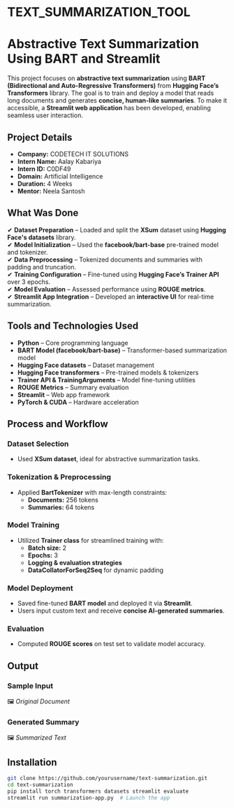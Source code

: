 # TEXT_SUMMARIZATION_TOOL
# Abstractive Text Summarization Using BART and Streamlit  
This project focuses on **abstractive text summarization** using **BART (Bidirectional and Auto-Regressive Transformers)** from **Hugging Face’s Transformers** library. The goal is to train and deploy a model that reads long documents and generates **concise, human-like summaries**. To make it accessible, a **Streamlit web application** has been developed, enabling seamless user interaction.

## Project Details  
- **Company:** CODETECH IT SOLUTIONS  
- **Intern Name:** Aalay Kabariya 
- **Intern ID:** C0DF49  
- **Domain:** Artificial Intelligence  
- **Duration:** 4 Weeks  
- **Mentor:** Neela Santosh  

## What Was Done  
✔ **Dataset Preparation** – Loaded and split the **XSum** dataset using **Hugging Face's datasets** library.  
✔ **Model Initialization** – Used the **facebook/bart-base** pre-trained model and tokenizer.  
✔ **Data Preprocessing** – Tokenized documents and summaries with padding and truncation.  
✔ **Training Configuration** – Fine-tuned using **Hugging Face’s Trainer API** over 3 epochs.  
✔ **Model Evaluation** – Assessed performance using **ROUGE metrics**.  
✔ **Streamlit App Integration** – Developed an **interactive UI** for real-time summarization.  

## Tools and Technologies Used  
- **Python** – Core programming language  
- **BART Model (facebook/bart-base)** – Transformer-based summarization model  
- **Hugging Face datasets** – Dataset management  
- **Hugging Face transformers** – Pre-trained models & tokenizers  
- **Trainer API & TrainingArguments** – Model fine-tuning utilities  
- **ROUGE Metrics** – Summary evaluation  
- **Streamlit** – Web app framework  
- **PyTorch & CUDA** – Hardware acceleration  

## Process and Workflow  
### **Dataset Selection**  
- Used **XSum dataset**, ideal for abstractive summarization tasks.  

### **Tokenization & Preprocessing**  
- Applied **BartTokenizer** with max-length constraints:  
  - **Documents:** 256 tokens  
  - **Summaries:** 64 tokens  

### **Model Training**  
- Utilized **Trainer class** for streamlined training with:  
  - **Batch size:** 2  
  - **Epochs:** 3  
  - **Logging & evaluation strategies**  
  - **DataCollatorForSeq2Seq** for dynamic padding  

### **Model Deployment**  
- Saved fine-tuned **BART model** and deployed it via **Streamlit**.  
- Users input custom text and receive **concise AI-generated summaries**.  

### **Evaluation**  
- Computed **ROUGE scores** on test set to validate model accuracy.  

## Output  
### Sample Input  
🖼 _Original Document_  

### Generated Summary  
🖼 _Summarized Text_  

## Installation  
```bash
git clone https://github.com/yourusername/text-summarization.git
cd text-summarization
pip install torch transformers datasets streamlit evaluate
streamlit run summarization-app.py  # Launch the app
